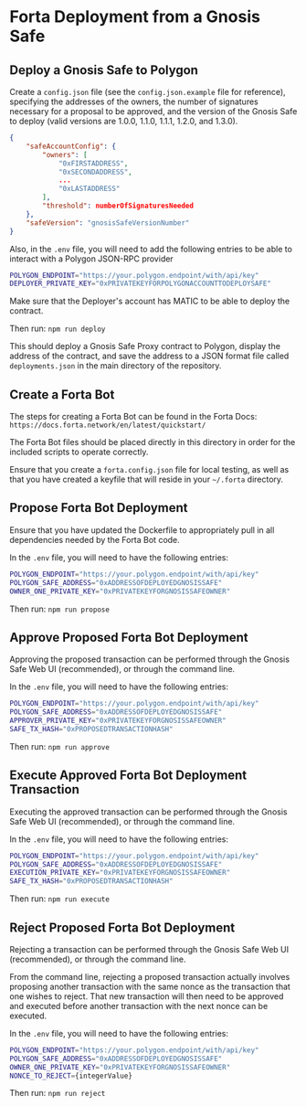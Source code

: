 # Forta Deployment from a Gnosis Safe


## Deploy a Gnosis Safe to Polygon

Create a `config.json` file (see the `config.json.example` file for reference), specifying the addresses of the owners, the number of signatures necessary for a proposal to be approved, and the
version of the Gnosis Safe to deploy (valid versions are 1.0.0, 1.1.0, 1.1.1, 1.2.0, and 1.3.0).
```json
{
    "safeAccountConfig": {
        "owners": [
            "0xFIRSTADDRESS",
            "0xSECONDADDRESS",
            ...
            "0xLASTADDRESS"
        ],
        "threshold": numberOfSignaturesNeeded
    },
    "safeVersion": "gnosisSafeVersionNumber"
}
```

Also, in the `.env` file, you will need to add the following entries to be able to interact with a Polygon JSON-RPC provider
```bash
POLYGON_ENDPOINT="https://your.polygon.endpoint/with/api/key"
DEPLOYER_PRIVATE_KEY="0xPRIVATEKEYFORPOLYGONACCOUNTTODEPLOYSAFE"
```

Make sure that the Deployer's account has MATIC to be able to deploy the contract.

Then run:
`npm run deploy`

This should deploy a Gnosis Safe Proxy contract to Polygon, display the address of the contract, and save the address to a JSON
format file called `deployments.json` in the main directory of the repository.


## Create a Forta Bot

The steps for creating a Forta Bot can be found in the Forta Docs: `https://docs.forta.network/en/latest/quickstart/`

The Forta Bot files should be placed directly in this directory in order for the included scripts to operate correctly.

Ensure that you create a `forta.config.json` file for local testing, as well as that you have created a keyfile that will reside
in your `~/.forta` directory.


## Propose Forta Bot Deployment

Ensure that you have updated the Dockerfile to appropriately pull in all dependencies needed by the Forta Bot code.

In the `.env` file, you will need to have the following entries:
```bash
POLYGON_ENDPOINT="https://your.polygon.endpoint/with/api/key"
POLYGON_SAFE_ADDRESS="0xADDRESSOFDEPLOYEDGNOSISSAFE"
OWNER_ONE_PRIVATE_KEY="0xPRIVATEKEYFORGNOSISSAFEOWNER"
```

Then run:
`npm run propose`


## Approve Proposed Forta Bot Deployment 

Approving the proposed transaction can be performed through the Gnosis Safe Web UI (recommended), or through the command line.

In the `.env` file, you will need to have the following entries:
```bash
POLYGON_ENDPOINT="https://your.polygon.endpoint/with/api/key"
POLYGON_SAFE_ADDRESS="0xADDRESSOFDEPLOYEDGNOSISSAFE"
APPROVER_PRIVATE_KEY="0xPRIVATEKEYFORGNOSISSAFEOWNER"
SAFE_TX_HASH="0xPROPOSEDTRANSACTIONHASH"
```

Then run:
`npm run approve`


## Execute Approved Forta Bot Deployment Transaction

Executing the approved transaction can be performed through the Gnosis Safe Web UI (recommended), or through the command line.

In the `.env` file, you will need to have the following entries:
```bash
POLYGON_ENDPOINT="https://your.polygon.endpoint/with/api/key"
POLYGON_SAFE_ADDRESS="0xADDRESSOFDEPLOYEDGNOSISSAFE"
EXECUTION_PRIVATE_KEY="0xPRIVATEKEYFORGNOSISSAFEOWNER"
SAFE_TX_HASH="0xPROPOSEDTRANSACTIONHASH"
```

Then run:
`npm run execute`


## Reject Proposed Forta Bot Deployment

Rejecting a transaction can be performed through the Gnosis Safe Web UI (recommended), or through the command line.

From the command line, rejecting a proposed transaction actually involves proposing another transaction with the same nonce as the transaction that one wishes to reject.
That new transaction will then need to be approved and executed before another transaction with the next nonce can be executed.

In the `.env` file, you will need to have the following entries:
```bash
POLYGON_ENDPOINT="https://your.polygon.endpoint/with/api/key"
POLYGON_SAFE_ADDRESS="0xADDRESSOFDEPLOYEDGNOSISSAFE"
OWNER_ONE_PRIVATE_KEY="0xPRIVATEKEYFORGNOSISSAFEOWNER"
NONCE_TO_REJECT={integerValue}
```

Then run:
`npm run reject`
